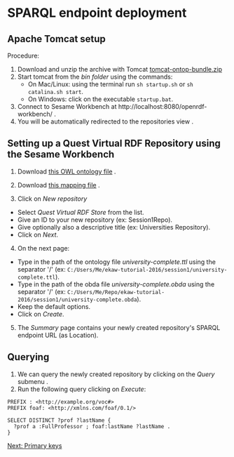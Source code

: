 SPARQL endpoint deployment
==========================

## Apache Tomcat setup

Procedure: 

1. Download and unzip the archive with Tomcat [tomcat-ontop-bundle.zip](https://github.com/ontop/ontop-examples/raw/master/ekaw-tutorial-2016/tomcat-ontop-bundle.zip)
2. Start tomcat from the *bin folder* using the commands: 
	* On Mac/Linux: using the terminal run `sh startup.sh` or  `sh catalina.sh start`.
	* On Windows: click on the executable `startup.bat`.
3. Connect to Sesame Workbench at http://localhost:8080/openrdf-workbench/ .
4. You will be automatically redirected to the repositories view .

## Setting up a Quest Virtual RDF Repository using the Sesame Workbench

1. Download [this OWL ontology file](https://github.com/ontop/ontop-examples/blob/master/ekaw-tutorial-2016/session1/university-complete.ttl) .
2. Download [this mapping file](https://github.com/ontop/ontop-examples/blob/master/ekaw-tutorial-2016/session1/university-complete.obda) .

3. Click on *New repository*
  * Select *Quest Virtual RDF Store* from the list.
  * Give an ID to your new repository (ex: Session1Repo).
  * Give optionally also a descriptive title (ex: Universities Repository).
  * Click on *Next*.

4. On the next page:
  * Type in the path of the ontology file *university-complete.ttl* using the separator '/' (ex: `C:/Users/Me/ekaw-tutorial-2016/session1/university-complete.ttl`).
  * Type in the path of the obda file *university-complete.obda* using the separator '/' (ex: `C:/Users/Me/Repo/ekaw-tutorial-2016/session1/university-complete.obda`).
  * Keep the default options.
  * Click on *Create*.

5. The *Summary* page contains your newly created repository's SPARQL endpoint URL (as Location).

## Querying 

1. We can query the newly created repository by clicking on the *Query* submenu .
3. Run the following query clicking on *Execute*:

```sparql
PREFIX : <http://example.org/voc#>
PREFIX foaf: <http://xmlns.com/foaf/0.1/>

SELECT DISTINCT ?prof ?lastName {
  ?prof a :FullProfessor ; foaf:lastName ?lastName .
}
```

[Next: Primary keys](primary-keys.md)




